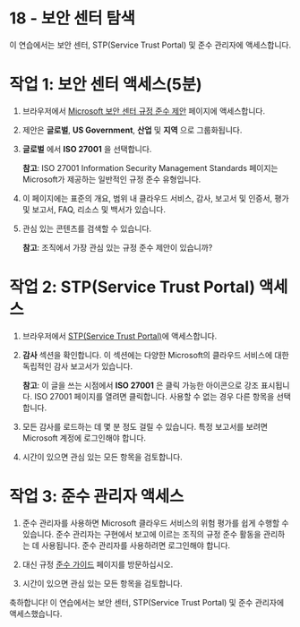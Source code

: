 ﻿---
wts:
    title: '18 - Azure 보안 센터 탐색(5분)'
    module: '모듈 05: ID, 거버넌스, 개인 정보 보호 및 규정 준수 기능에 대해 설명하기'
---
# 18 - 보안 센터 탐색

이 연습에서는 보안 센터, STP(Service Trust Portal) 및 준수 관리자에 액세스합니다.

# 작업 1: 보안 센터 액세스(5분)

1. 브라우저에서 [Microsoft 보안 센터 규정 준수 제안](https://docs.microsoft.com/ko-kr/microsoft-365/compliance/offering-home) 페이지에 액세스합니다.

2. 제안은 **글로벌**, **US Government**, **산업** 및 **지역** 으로 그룹화됩니다.

3. **글로벌** 에서 **ISO 27001** 을 선택합니다. 

    **참고**: ISO 27001 Information Security Management Standards 페이지는 Microsoft가 제공하는 일반적인 규정 준수 유형입니다.

5. 이 페이지에는 표준의 개요, 범위 내 클라우드 서비스, 감사, 보고서 및 인증서, 평가 및 보고서, FAQ, 리소스 및 백서가 있습니다. 

6. 관심 있는 콘텐츠를 검색할 수 있습니다. 

    **참고**: 조직에서 가장 관심 있는 규정 준수 제안이 있습니까?

# 작업 2: STP(Service Trust Portal) 액세스

1. 브라우저에서 [STP(Service Trust Portal)](https://servicetrust.microsoft.com)에 액세스합니다.

2. **감사** 섹션을 확인합니다. 이 섹션에는 다양한 Microsoft의 클라우드 서비스에 대한 독립적인 감사 보고서가 있습니다.

    **참고**: 이 글을 쓰는 시점에서 **ISO 27001** 은 클릭 가능한 아이콘으로 강조 표시됩니다. ISO 27001 페이지를 열려면 클릭합니다. 사용할 수 없는 경우 다른 항목을 선택합니다. 

3. 모든 감사를 로드하는 데 몇 분 정도 걸릴 수 있습니다. 특정 보고서를 보려면 Microsoft 계정에 로그인해야 합니다.

4. 시간이 있으면 관심 있는 모든 항목을 검토합니다. 

# 작업 3: 준수 관리자 액세스

1. 준수 관리자를 사용하면 Microsoft 클라우드 서비스의 위험 평가를 쉽게 수행할 수 있습니다. 준수 관리자는 구현에서 보고에 이르는 조직의 규정 준수 활동을 관리하는 데 사용됩니다. 준수 관리자를 사용하려면 로그인해야 합니다.

2. 대신 규정 [준수 가이드](https://servicetrust.microsoft.com/Documents/TrustDocuments) 페이지를 방문하십시오. 

3. 시간이 있으면 관심 있는 모든 항목을 검토합니다. 

축하합니다! 이 연습에서는 보안 센터, STP(Service Trust Portal) 및 준수 관리자에 액세스했습니다.
